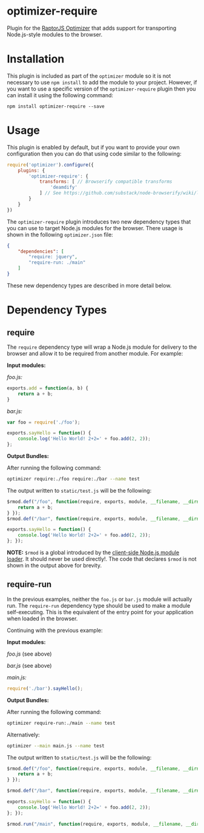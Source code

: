 optimizer-require
========================

Plugin for the [RaptorJS Optimizer](https://github.com/raptorjs3/optimizer) that adds support for transporting Node.js-style modules to the browser.

# Installation

This plugin is included as part of the `optimizer` module so it is not necessary to use `npm install` to add the module to your project. However, if you want to use a specific version of the `optimizer-require` plugin then you can install it using the following command:

```
npm install optimizer-require --save
```

# Usage

This plugin is enabled by default, but if you want to provide your own configuration then you can do that using code similar to the following:

```javascript
require('optimizer').configure({
    plugins: {
        'optimizer-require': {
            transforms: [ // Browserify compatible transforms
                'deamdify'
            ] // See https://github.com/substack/node-browserify/wiki/list-of-transforms
        }
    }
})
```

The `optimizer-require` plugin introduces two new dependency types that you can use to target Node.js modules for the browser. There usage is shown in the following `optimizer.json` file:

```json
{
    "dependencies": [
        "require: jquery",
        "require-run: ./main"
    ]
}
```


These new dependency types are described in more detail below.

# Dependency Types

## require

The `require` dependency type will wrap a Node.js module for delivery to the browser and allow it to be required from another module. For example:

__Input modules:__

_foo.js:_
```javascript
exports.add = function(a, b) {
    return a + b;
}
```

_bar.js:_
```javascript
var foo = require('./foo'); 

exports.sayHello = function() {
    console.log('Hello World! 2+2=' + foo.add(2, 2));
};
```

__Output Bundles:__

After running the following command:

```bash
optimizer require:./foo require:./bar --name test
```

The output written to `static/test.js` will be the following:

```javascript
$rmod.def("/foo", function(require, exports, module, __filename, __dirname) { exports.add = function(a, b) {
    return a + b;
} });
$rmod.def("/bar", function(require, exports, module, __filename, __dirname) { var foo = require('./foo'); 

exports.sayHello = function() {
    console.log('Hello World! 2+2=' + foo.add(2, 2));
}; });
```

__NOTE:__ `$rmod` is a global introduced by the [client-side Node.js module loader](https://github.com/raptorjs3/raptor-modules/blob/master/client/lib/raptor-modules-client.js). It should never be used directly!. The code that declares `$rmod` is not shown in the output above for brevity.

## require-run

In the previous examples, neither the `foo.js` or `bar.js` module will actually run. The `require-run` dependency type should be used to make a module self-executing. This is the equivalent of the entry point for your application when loaded in the browser.

Continuing with the previous example:

__Input modules:__

_foo.js_
(see above)

_bar.js_
(see above)

_main.js:_
```javascript
require('./bar').sayHello();
```

__Output Bundles:__

After running the following command:

```bash
optimizer require-run:./main --name test
```

Alternatively:
```bash
optimizer --main main.js --name test
```

The output written to `static/test.js` will be the following:

```javascript
$rmod.def("/foo", function(require, exports, module, __filename, __dirname) { exports.add = function(a, b) {
    return a + b;
} });

$rmod.def("/bar", function(require, exports, module, __filename, __dirname) { var foo = require('./foo'); 

exports.sayHello = function() {
    console.log('Hello World! 2+2=' + foo.add(2, 2));
}; });

$rmod.run("/main", function(require, exports, module, __filename, __dirname) { require('./bar').sayHello(); });
```

